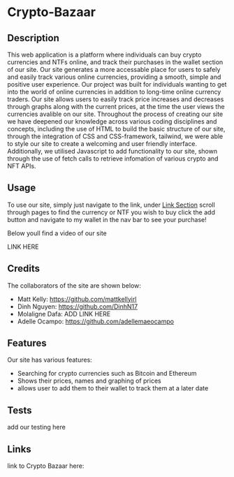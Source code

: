 # Crypto-Bazaar

## Description

This web application is a platform where individuals can buy crypto currencies and NTFs online, and track their purchases in the wallet section of our site. Our site generates a more accessable place for users to safely and easily track various online currencies, providing a smooth, simple and positive user experience. Our project was built for individuals wanting to get into the world of online currencies in addition to long-time online currency traders. Our site allows users to easily track price increases and decreases through graphs along with the current prices, at the time the user views the currencies avalible on our site. Throughout the process of creating our site we have deepened our knowledge across various coding disciplines and concepts, including the use of HTML to build the basic structure of our site, through the integration of CSS and CSS-framework, tailwind, we were able to style our site to create a welcoming and user friendly interface. Additionally, we utilised Javascript to add functionality to our site, shown through the use of fetch calls to retrieve infomation of various crypto and NFT APIs. 

## Usage

To use our site, simply just navigate to the link, under [Link Section](##link) scroll through pages to find the currency or NTF you wish to buy click the add button and navigate to my wallet in the nav bar to see your purchase!

Below youll find a video of our site

LINK HERE


## Credits

The collaborators of the site are shown below: 

- Matt Kelly: https://github.com/mattkellyirl
- Dinh Nguyen: https://github.com/DinhN17
- Molaligne Dafa: ADD LINK HERE
- Adelle Ocampo: https://github.com/adellemaeocampo 


## Features

Our site has various features: 
- Searching for crypto currencies such as Bitcoin and Ethereum
- Shows their prices, names and graphing of prices
- allows user to add them to their wallet to track them at a later date


## Tests

add our testing here

## Links

link to Crypto Bazaar here: 
